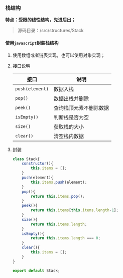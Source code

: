 ### 栈结构

**特点：受限的线性结构，先进后出；**
> 源码目录：/src/structures/Stack
#### 使用`javascript`封装栈结构

1. 使用数组或者链表实现，也可以使用对象实现；

2. 接口说明

   | 接口            | 说明                   |
   | --------------- | ---------------------- |
   | `push(element)` | 数据入栈               |
   | `pop()`         | 数据出栈并删除         |
   | `peek()`        | 查询栈顶元素不删除数据 |
   | `isEmpty()`     | 判断栈是否为空         |
   | `size()`        | 获取栈的大小           |
   | `clear()`       | 清空栈内数据           |

3. 封装

   ```javascript
   class Stack{
       constructor(){
           this.items = [];
       }
       push(element){
           this.items.push(element);
       }
       pop(){
           return this.items.pop();
       }
       peek(){
           return this.items[this.items.length-1];
       }
       size(){
           return this.items.length;
       }
       isEmpty(){
           return this.items.length === 0;
       }
       clear(){
           this.items = [];
       }
   }
   
   export default Stack;
   ```